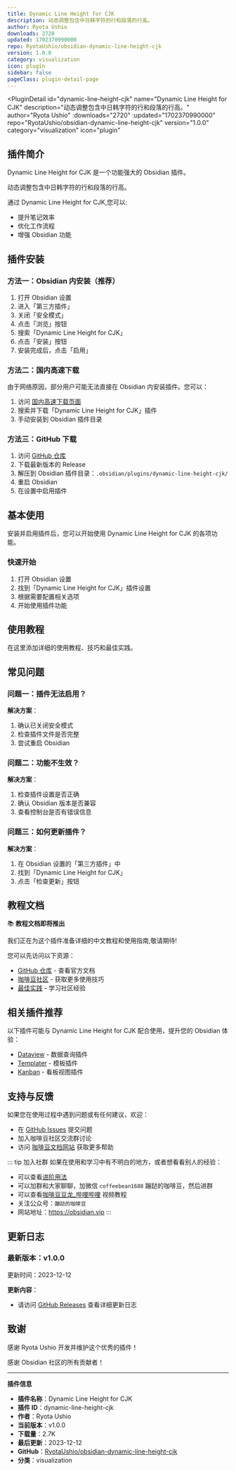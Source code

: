 ```yaml
---
title: Dynamic Line Height for CJK
description: 动态调整包含中日韩字符的行和段落的行高。
author: Ryota Ushio
downloads: 2720
updated: 1702370990000
repo: RyotaUshio/obsidian-dynamic-line-height-cjk
version: 1.0.0
category: visualization
icon: plugin
sidebar: false
pageClass: plugin-detail-page
---
```


<PluginDetail
  id="dynamic-line-height-cjk"
  name="Dynamic Line Height for CJK"
  description="动态调整包含中日韩字符的行和段落的行高。"
  author="Ryota Ushio"
  :downloads="2720"
  :updated="1702370990000"
  repo="RyotaUshio/obsidian-dynamic-line-height-cjk"
  version="1.0.0"
  category="visualization"
  icon="plugin"
>

<!-- AUTO_GENERATED_START -->
## 插件简介

Dynamic Line Height for CJK 是一个功能强大的 Obsidian 插件。

动态调整包含中日韩字符的行和段落的行高。

通过 Dynamic Line Height for CJK,您可以:

- 提升笔记效率
- 优化工作流程
- 增强 Obsidian 功能

<!-- AUTO_GENERATED_END -->

<!-- AUTO_GENERATED_START -->
## 插件安装

### 方法一：Obsidian 内安装（推荐）

1. 打开 Obsidian 设置
2. 进入「第三方插件」
3. 关闭「安全模式」
4. 点击「浏览」按钮
5. 搜索「Dynamic Line Height for CJK」
6. 点击「安装」按钮
7. 安装完成后，点击「启用」

### 方法二：国内高速下载

由于网络原因，部分用户可能无法直接在 Obsidian 内安装插件。您可以：

1. 访问 [国内高速下载页面](/zh/documentation/obsidian-plugins-download.html)
2. 搜索并下载「Dynamic Line Height for CJK」插件
3. 手动安装到 Obsidian 插件目录

### 方法三：GitHub 下载

1. 访问 [GitHub 仓库](https://github.com/RyotaUshio/obsidian-dynamic-line-height-cjk)
2. 下载最新版本的 Release
3. 解压到 Obsidian 插件目录：`.obsidian/plugins/dynamic-line-height-cjk/`
4. 重启 Obsidian
5. 在设置中启用插件

## 基本使用

安装并启用插件后，您可以开始使用 Dynamic Line Height for CJK 的各项功能。

### 快速开始

1. 打开 Obsidian 设置
2. 找到「Dynamic Line Height for CJK」插件设置
3. 根据需要配置相关选项
4. 开始使用插件功能

<!-- AUTO_GENERATED_END -->

<!-- CUSTOM_CONTENT_START:tutorial -->
## 使用教程

在这里添加详细的使用教程、技巧和最佳实践。

<!-- CUSTOM_CONTENT_END:tutorial -->

<!-- SHARED_CONTENT_START -->
## 常见问题

### 问题一：插件无法启用？

**解决方案**：
1. 确认已关闭安全模式
2. 检查插件文件是否完整
3. 尝试重启 Obsidian

### 问题二：功能不生效？

**解决方案**：
1. 检查插件设置是否正确
2. 确认 Obsidian 版本是否兼容
3. 查看控制台是否有错误信息

### 问题三：如何更新插件？

**解决方案**：
1. 在 Obsidian 设置的「第三方插件」中
2. 找到「Dynamic Line Height for CJK」
3. 点击「检查更新」按钮

## 教程文档

📚 **教程文档即将推出**

我们正在为这个插件准备详细的中文教程和使用指南,敬请期待!

您可以先访问以下资源：
- [GitHub 仓库](https://github.com/RyotaUshio/obsidian-dynamic-line-height-cjk) - 查看官方文档
- [咖啡豆社区](/zh/bases/) - 获取更多使用技巧
- [最佳实践](/zh/best-practices/) - 学习社区经验

## 相关插件推荐

以下插件可能与 Dynamic Line Height for CJK 配合使用，提升您的 Obsidian 体验：

- [Dataview](/zh/plugins/dataview.html) - 数据查询插件
- [Templater](/zh/plugins/templater-obsidian.html) - 模板插件
- [Kanban](/zh/plugins/obsidian-kanban.html) - 看板视图插件

## 支持与反馈

如果您在使用过程中遇到问题或有任何建议，欢迎：

- 在 [GitHub Issues](https://github.com/RyotaUshio/obsidian-dynamic-line-height-cjk/issues) 提交问题
- 加入咖啡豆社区交流群讨论
- 访问 [咖啡豆文档网站](https://obsidian.vip) 获取更多帮助

::: tip 加入社群
如果在使用和学习中有不明白的地方，或者想看看别人的经验：
- 可以查看[进阶用法](/zh/advanced)
- 可以加群和大家聊聊，加微信 `coffeebean1688` 蹦跶的咖啡豆，然后进群
- 可以查看[咖啡豆豆龙_哔哩哔哩](https://space.bilibili.com/618777356) 视频教程
- 关注公众号：`蹦跶的咖啡豆`
- 网站地址：https://obsidian.vip
:::
<!-- SHARED_CONTENT_END -->

<!-- AUTO_GENERATED_START -->
## 更新日志

### 最新版本：v1.0.0

更新时间：2023-12-12

**更新内容**：
- 请访问 [GitHub Releases](https://github.com/RyotaUshio/obsidian-dynamic-line-height-cjk/releases) 查看详细更新日志

## 致谢

感谢 Ryota Ushio 开发并维护这个优秀的插件！

感谢 Obsidian 社区的所有贡献者！

---

**插件信息**
- **插件名称**：Dynamic Line Height for CJK
- **插件 ID**：dynamic-line-height-cjk
- **作者**：Ryota Ushio
- **当前版本**：v1.0.0
- **下载量**：2.7K
- **最后更新**：2023-12-12
- **GitHub**：[RyotaUshio/obsidian-dynamic-line-height-cjk](https://github.com/RyotaUshio/obsidian-dynamic-line-height-cjk)
- **分类**：visualization
<!-- AUTO_GENERATED_END -->

</PluginDetail>

